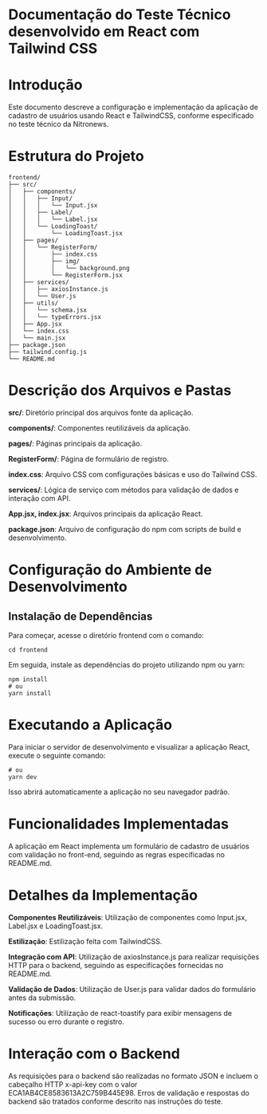 # Documentação do Teste Técnico desenvolvido em React com Tailwind CSS

# Introdução
Este documento descreve a configuração e implementação da aplicação de cadastro de usuários usando React e TailwindCSS, conforme especificado no teste técnico da Nitronews.

# Estrutura do Projeto

```
frontend/
├── src/
│   ├── components/
│   │   ├── Input/
│   │   │   └── Input.jsx
│   │   ├── Label/
│   │   │   └── Label.jsx
│   │   └── LoadingToast/
│   │       └── LoadingToast.jsx
│   ├── pages/
│   │   └── RegisterForm/
│   │       ├── index.css
│   │       ├── img/
│   │       │   └── background.png
│   │       └── RegisterForm.jsx
│   ├── services/
│   │   ├── axiosInstance.js
│   │   └── User.js
│   ├── utils/
│   │   └── schema.jsx
│   │   └── typeErrors.jsx
│   ├── App.jsx
│   └── index.css
│   └── main.jsx
├── package.json
├── tailwind.config.js
└── README.md
```
# Descrição dos Arquivos e Pastas

**src/**: Diretório principal dos arquivos fonte da aplicação.

**components/**: Componentes reutilizáveis da aplicação.

**pages/**: Páginas principais da aplicação.

**RegisterForm/**: Página de formulário de registro.

**index.css**: Arquivo CSS com configurações básicas e uso do Tailwind CSS.

**services/**: Lógica de serviço com métodos para validação de dados e interação com API.

**App.jsx, index.jsx**: Arquivos principais da aplicação React.

**package.json**: Arquivo de configuração do npm com scripts de build e desenvolvimento.

# Configuração do Ambiente de Desenvolvimento

## Instalação de Dependências

Para começar, acesse o diretório frontend com o comando:

```
cd frontend
```

Em seguida, instale as dependências do projeto utilizando npm ou yarn:

```
npm install
# ou
yarn install
```

# Executando a Aplicação

Para iniciar o servidor de desenvolvimento e visualizar a aplicação React, execute o seguinte comando:

```npm run dev
# ou
yarn dev
```

Isso abrirá automaticamente a aplicação no seu navegador padrão.

# Funcionalidades Implementadas

A aplicação em React implementa um formulário de cadastro de usuários com validação no front-end, seguindo as regras especificadas no README.md.

# Detalhes da Implementação

**Componentes Reutilizáveis**: Utilização de componentes como Input.jsx, Label.jsx e LoadingToast.jsx.

**Estilização**: Estilização feita com TailwindCSS.

**Integração com API**: Utilização de axiosInstance.js para realizar requisições HTTP para o backend, seguindo as especificações fornecidas no README.md.

**Validação de Dados**: Utilização de User.js para validar dados do formulário antes da submissão.

**Notificações**: Utilização de react-toastify para exibir mensagens de sucesso ou erro durante o registro.

# Interação com o Backend

As requisições para o backend são realizadas no formato JSON e incluem o cabeçalho HTTP x-api-key com o valor ECA1AB4CE8583613A2C759B445E98. Erros de validação e respostas do backend são tratados conforme descrito nas instruções do teste.
